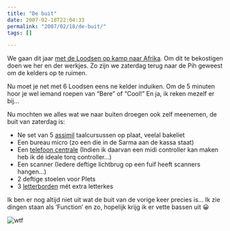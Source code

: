 ```yaml
---
title: "De buit"
date: 2007-02-18T22:04:33
permalink: "2007/02/18/de-buit/"
tags: []

---
```

We gaan dit jaar [met de Loodsen op kamp naar Afrika](http://zeescoutsjanbart.be/rafiki/ "http://zeescoutsjanbart.be/rafiki/"). Om dit te bekostigen doen we her en der werkjes. Zo zijn we zaterdag terug naar de Pih geweest om de kelders op te ruimen.

Nu moet je net met 6 Loodsen eens ne kelder induiken. Om de 5 minuten hoor je wel iemand roepen van “Bere” of “Cool!” En ja, ik reken mezelf er bij…

Nu mochten we alles wat we naar buiten droegen ook zelf meenemen, de buit van zaterdag is:

* Ne set van 5 [assimil](http://www.assimil.com/ "http://www.assimil.com/") taalcursussen op plaat, veelal bakeliet
* Een bureau micro (zo een die in de Sarma aan de kassa staat)
* Een [telefoon centrale](http://www.ooh-ya.de/Fotos/Siemens-S30807-S5431-X-9-CP.gif "http://www.ooh-ya.de/Fotos/Siemens-S30807-S5431-X-9-CP.gif") (Indien ik daarvan een midi controller kan maken heb ik dé ideale torq controller…)
* Een scanner (Iedere deftige lichtbrug op een fuif heeft scanners hangen…)
* 2 deftige stoelen voor Plets
* 3 [letterborden](http://static.manutangroup.com/OIN/picts/zo/9/zo_98634_1.jpg "http://static.manutangroup.com/OIN/picts/zo/9/zo_98634_1.jpg") mét extra letterkes

Ik ben er nog altijd niet uit wat de buit van de vorige keer precies is… Ik zie dingen staan als ‘Function’ en zo, hopelijk krijg ik er vette bassen uit 😀

![wtf](@images/posts/2007/02/wtf.jpg)
